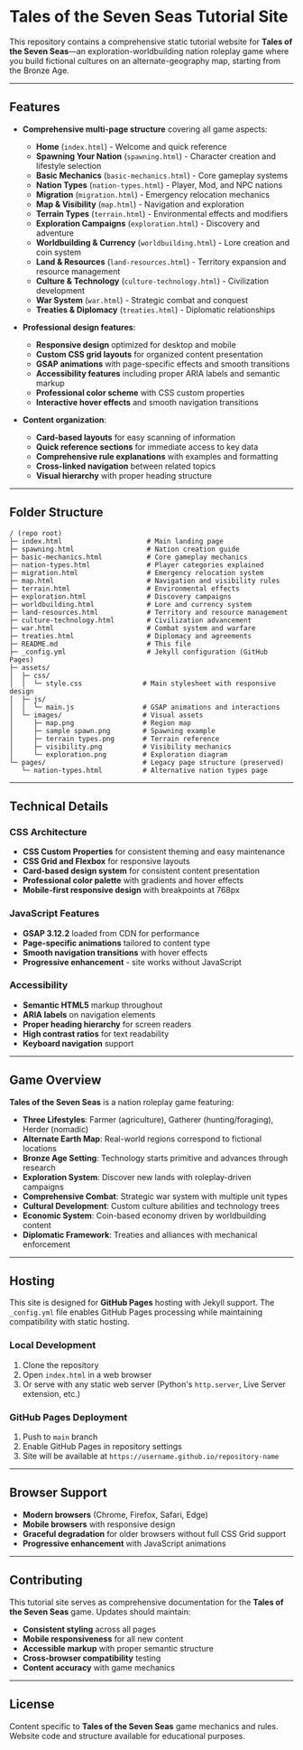 # Tales of the Seven Seas Tutorial Site

This repository contains a comprehensive static tutorial website for **Tales of the Seven Seas**—an exploration-worldbuilding nation roleplay game where you build fictional cultures on an alternate-geography map, starting from the Bronze Age.

---

## Features

- **Comprehensive multi-page structure** covering all game aspects:
  - **Home** (`index.html`) - Welcome and quick reference
  - **Spawning Your Nation** (`spawning.html`) - Character creation and lifestyle selection
  - **Basic Mechanics** (`basic-mechanics.html`) - Core gameplay systems
  - **Nation Types** (`nation-types.html`) - Player, Mod, and NPC nations
  - **Migration** (`migration.html`) - Emergency relocation mechanics
  - **Map & Visibility** (`map.html`) - Navigation and exploration
  - **Terrain Types** (`terrain.html`) - Environmental effects and modifiers
  - **Exploration Campaigns** (`exploration.html`) - Discovery and adventure
  - **Worldbuilding & Currency** (`worldbuilding.html`) - Lore creation and coin system
  - **Land & Resources** (`land-resources.html`) - Territory expansion and resource management
  - **Culture & Technology** (`culture-technology.html`) - Civilization development
  - **War System** (`war.html`) - Strategic combat and conquest
  - **Treaties & Diplomacy** (`treaties.html`) - Diplomatic relationships

- **Professional design features**:
  - **Responsive design** optimized for desktop and mobile
  - **Custom CSS grid layouts** for organized content presentation
  - **GSAP animations** with page-specific effects and smooth transitions
  - **Accessibility features** including proper ARIA labels and semantic markup
  - **Professional color scheme** with CSS custom properties
  - **Interactive hover effects** and smooth navigation transitions

- **Content organization**:
  - **Card-based layouts** for easy scanning of information
  - **Quick reference sections** for immediate access to key data
  - **Comprehensive rule explanations** with examples and formatting
  - **Cross-linked navigation** between related topics
  - **Visual hierarchy** with proper heading structure

---

## Folder Structure

```
/ (repo root)
├─ index.html                     # Main landing page
├─ spawning.html                  # Nation creation guide
├─ basic-mechanics.html           # Core gameplay mechanics
├─ nation-types.html              # Player categories explained
├─ migration.html                 # Emergency relocation system
├─ map.html                       # Navigation and visibility rules
├─ terrain.html                   # Environmental effects
├─ exploration.html               # Discovery campaigns
├─ worldbuilding.html             # Lore and currency system
├─ land-resources.html            # Territory and resource management
├─ culture-technology.html        # Civilization advancement
├─ war.html                       # Combat system and warfare
├─ treaties.html                  # Diplomacy and agreements
├─ README.md                      # This file
├─ _config.yml                    # Jekyll configuration (GitHub Pages)
├─ assets/
│  ├─ css/
│  │  └─ style.css               # Main stylesheet with responsive design
│  ├─ js/
│  │  └─ main.js                 # GSAP animations and interactions
│  └─ images/                    # Visual assets
│     ├─ map.png                 # Region map
│     ├─ sample spawn.png        # Spawning example
│     ├─ terrain types.png       # Terrain reference
│     ├─ visibility.png          # Visibility mechanics
│     └─ exploration.png         # Exploration diagram
└─ pages/                        # Legacy page structure (preserved)
   └─ nation-types.html          # Alternative nation types page
```

---

## Technical Details

### CSS Architecture
- **CSS Custom Properties** for consistent theming and easy maintenance
- **CSS Grid and Flexbox** for responsive layouts
- **Card-based design system** for consistent content presentation
- **Professional color palette** with gradients and hover effects
- **Mobile-first responsive design** with breakpoints at 768px

### JavaScript Features
- **GSAP 3.12.2** loaded from CDN for performance
- **Page-specific animations** tailored to content type
- **Smooth navigation transitions** with hover effects
- **Progressive enhancement** - site works without JavaScript

### Accessibility
- **Semantic HTML5** markup throughout
- **ARIA labels** on navigation elements
- **Proper heading hierarchy** for screen readers
- **High contrast ratios** for text readability
- **Keyboard navigation** support

---

## Game Overview

**Tales of the Seven Seas** is a nation roleplay game featuring:

- **Three Lifestyles**: Farmer (agriculture), Gatherer (hunting/foraging), Herder (nomadic)
- **Alternate Earth Map**: Real-world regions correspond to fictional locations
- **Bronze Age Setting**: Technology starts primitive and advances through research
- **Exploration System**: Discover new lands with roleplay-driven campaigns
- **Comprehensive Combat**: Strategic war system with multiple unit types
- **Cultural Development**: Custom culture abilities and technology trees
- **Economic System**: Coin-based economy driven by worldbuilding content
- **Diplomatic Framework**: Treaties and alliances with mechanical enforcement

---

## Hosting

This site is designed for **GitHub Pages** hosting with Jekyll support. The `_config.yml` file enables GitHub Pages processing while maintaining compatibility with static hosting.

### Local Development
1. Clone the repository
2. Open `index.html` in a web browser
3. Or serve with any static web server (Python's `http.server`, Live Server extension, etc.)

### GitHub Pages Deployment
1. Push to `main` branch
2. Enable GitHub Pages in repository settings
3. Site will be available at `https://username.github.io/repository-name`

---

## Browser Support

- **Modern browsers** (Chrome, Firefox, Safari, Edge)
- **Mobile browsers** with responsive design
- **Graceful degradation** for older browsers without full CSS Grid support
- **Progressive enhancement** with JavaScript animations

---

## Contributing

This tutorial site serves as comprehensive documentation for the **Tales of the Seven Seas** game. Updates should maintain:

- **Consistent styling** across all pages
- **Mobile responsiveness** for all new content
- **Accessible markup** with proper semantic structure
- **Cross-browser compatibility** testing
- **Content accuracy** with game mechanics

---

## License

Content specific to **Tales of the Seven Seas** game mechanics and rules. Website code and structure available for educational purposes.
